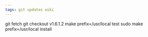 ```yaml
---
tags: git updates wiki
---
```


git fetch git checkout v1.6.1.2 make prefix=/usr/local test sudo make prefix=/usr/local install
